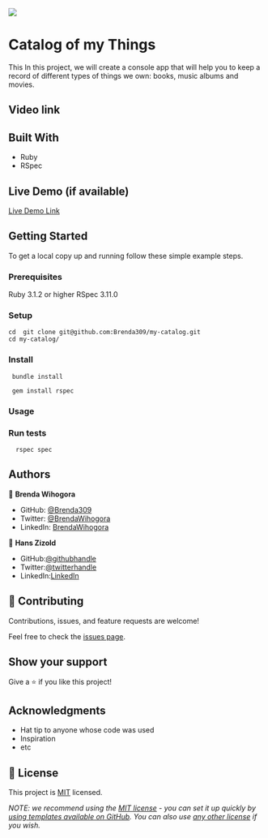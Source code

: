 ![](https://img.shields.io/badge/Microverse-blueviolet)

# Catalog of my Things

This In this project, we will create a console app that will help you to keep a record of different types of things we own: books, music albums and movies.

## Video link

## Built With

- Ruby
- RSpec

## Live Demo (if available)

[Live Demo Link](https://livedemo.com)


## Getting Started
To get a local copy up and running follow these simple example steps.


### Prerequisites
Ruby 3.1.2 or higher
RSpec 3.11.0
### Setup
    cd  git clone git@github.com:Brenda309/my-catalog.git
    cd my-catalog/

### Install
     bundle install

     gem install rspec
### Usage

### Run tests
      rspec spec

## Authors

👤 **Brenda Wihogora**

- GitHub: [@Brenda309](https://github.com/Brenda309)
- Twitter: [@BrendaWihogora](https://twitter.com/BrendaWihogora)
- LinkedIn: [BrendaWihogora](https://linkedin.com/in/BrendaWihogora/)

👤 **Hans Zizold**

 - GitHub:[@githubhandle](https://github.com/HansZizold) 
- Twitter:[@twitterhandle](https://twitter.com/hanzio27) 
- LinkedIn:[LinkedIn](https://www.linkedin.com/in/hans-paul-zizold-37129037/) 

## 🤝 Contributing

Contributions, issues, and feature requests are welcome!

Feel free to check the [issues page](../../issues/).

## Show your support

Give a ⭐️ if you like this project!

## Acknowledgments

- Hat tip to anyone whose code was used
- Inspiration
- etc

## 📝 License

This project is [MIT](./LICENSE) licensed.

_NOTE: we recommend using the [MIT license](https://choosealicense.com/licenses/mit/) - you can set it up quickly by [using templates available on GitHub](https://docs.github.com/en/communities/setting-up-your-project-for-healthy-contributions/adding-a-license-to-a-repository). You can also use [any other license](https://choosealicense.com/licenses/) if you wish._

